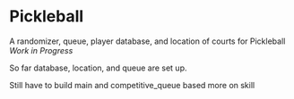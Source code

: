 # Pickleball
A randomizer, queue, player database, and location of courts for Pickleball *Work in Progress*

So far database, location, and queue are set up.

Still have to build main and competitive_queue based more on skill
